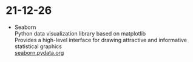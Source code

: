 21-12-26
===

- Seaborn  
Python data visualization library based on matplotlib  
Provides a high-level interface for drawing attractive and informative statistical graphics  
[seaborn.pydata.org](https://seaborn.pydata.org)  
